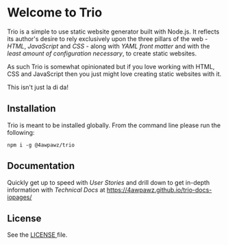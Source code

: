 # Welcome to Trio

Trio is a simple to use static website generator built with Node.js. It reflects its author's desire to rely exclusively upon the three pillars of the web - *HTML*, *JavaScript* and *CSS* - along with *YAML front matter* and with the *least amount of configuration necessary*, to create static websites.

As such Trio is somewhat opinionated but if you love working with HTML, CSS and JavaScript then you just might love creating static websites with it. 

This isn't just la di da!

## Installation

Trio is meant to be installed globally. From the command line please run the following:

`npm i -g @4awpawz/trio`

## Documentation

Quickly get up to speed with *User Stories* and drill down to get in-depth information with *Technical Docs* at https://4awpawz.github.io/trio-docs-iopages/


## License

See the [ LICENSE ](https://github.com/4awpawz/trio/blob/master/LICENSE) file.